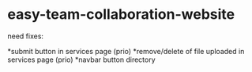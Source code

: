 # easy-team-collaboration-website

need fixes:

*submit button in services page (prio)
*remove/delete of file uploaded in services page (prio)
*navbar button directory
